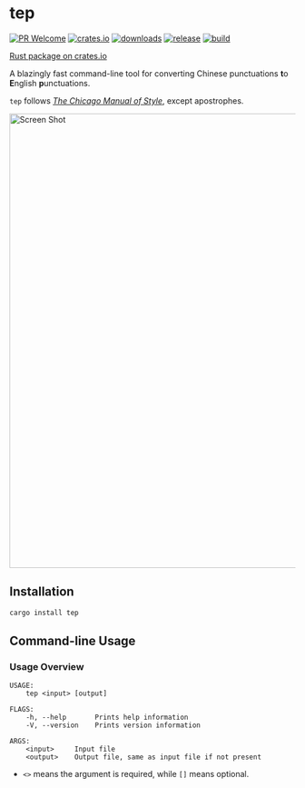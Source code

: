 # tep

[![PR Welcome](https://img.shields.io/badge/PR-Welcome-yellow)](https://github.com/h0gan1ee/tep/pulls) [![crates.io](https://img.shields.io/crates/v/tep)](https://crates.io/crates/tep) [![downloads](https://img.shields.io/crates/d/tep)](https://crates.io/crates/tep) [![release](https://img.shields.io/github/v/release/h0gan1ee/tep)](https://github.com/h0gan1ee/tep/releases/latest) [![build](https://img.shields.io/github/workflow/status/h0gan1ee/tep/Rust)](https://github.com/h0gan1ee/tep/actions/workflows/rust.yml)

[Rust package on crates.io](https://crates.io/crates/tep)

A blazingly fast command-line tool for converting Chinese punctuations **t**o **E**nglish **p**unctuations.

`tep` follows [_The Chicago Manual of Style_](https://www.chicagomanualofstyle.org/home.html), except apostrophes.

<img width="800" alt="Screen Shot" src="https://user-images.githubusercontent.com/39949564/153745648-b667e6cd-5c45-481e-be69-ebae93fc7558.png">

## Installation

```sh
cargo install tep
```

## Command-line Usage

### Usage Overview

```
USAGE:
    tep <input> [output]

FLAGS:
    -h, --help       Prints help information
    -V, --version    Prints version information

ARGS:
    <input>     Input file
    <output>    Output file, same as input file if not present
```

- `<>` means the argument is required, while `[]` means optional.
